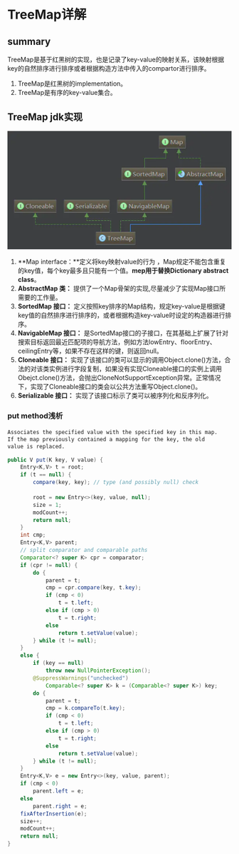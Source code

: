 # TreeMap详解

## summary

TreeMap是基于红黑树的实现，也是记录了key-value的映射关系，该映射根据key的自然排序进行排序或者根据构造方法中传入的compartor进行排序。

1. TreeMap是红黑树的implementation。
2. TreeMap是有序的key-value集合。

## TreeMap jdk实现

![img](TreeMap%E8%AF%A6%E8%A7%A3.assets/4761309-4b6860d66b903c54.png)

1. **Map interface：**定义将key映射value的行为 ，Map规定不能包含重复的key值，每个key最多且只能有一个值。**mep用于替换Dictionary abstract class**。
2. **AbstractMap 类：** 提供了一个Map骨架的实现,尽量减少了实现Map接口所需要的工作量。
3. **SortedMap 接口：** 定义按照key排序的Map结构，规定key-value是根据键key值的自然排序进行排序的，或者根据构造key-value时设定的构造器进行排序。
4. **NavigableMap 接口：** 是SortedMap接口的子接口，在其基础上扩展了针对搜索目标返回最近匹配项的导航方法，例如方法lowEntry、floorEntry、ceilingEntry等，如果不存在这样的键，则返回null。
5. **Cloneable 接口：** 实现了该接口的类可以显示的调用Object.clone()方法，合法的对该类实例进行字段复制，如果没有实现Cloneable接口的实例上调用Obejct.clone()方法，会抛出CloneNotSupportException异常。正常情况下，实现了Cloneable接口的类会以公共方法重写Object.clone()。
6. **Serializable 接口：** 实现了该接口标示了类可以被序列化和反序列化。

### put method浅析

```
Associates the specified value with the specified key in this map.
If the map previously contained a mapping for the key, the old
value is replaced.
```

```java
public V put(K key, V value) {
    Entry<K,V> t = root;
    if (t == null) {
        compare(key, key); // type (and possibly null) check

        root = new Entry<>(key, value, null);
        size = 1;
        modCount++;
        return null;
    }
    int cmp;
    Entry<K,V> parent;
    // split comparator and comparable paths
    Comparator<? super K> cpr = comparator;
    if (cpr != null) {
        do {
            parent = t;
            cmp = cpr.compare(key, t.key);
            if (cmp < 0)
                t = t.left;
            else if (cmp > 0)
                t = t.right;
            else
                return t.setValue(value);
        } while (t != null);
    }
    else {
        if (key == null)
            throw new NullPointerException();
        @SuppressWarnings("unchecked")
            Comparable<? super K> k = (Comparable<? super K>) key;
        do {
            parent = t;
            cmp = k.compareTo(t.key);
            if (cmp < 0)
                t = t.left;
            else if (cmp > 0)
                t = t.right;
            else
                return t.setValue(value);
        } while (t != null);
    }
    Entry<K,V> e = new Entry<>(key, value, parent);
    if (cmp < 0)
        parent.left = e;
    else
        parent.right = e;
    fixAfterInsertion(e);
    size++;
    modCount++;
    return null;
}
```